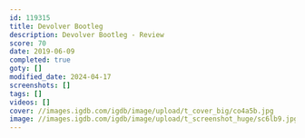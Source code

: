 ```yaml
---
id: 119315
title: Devolver Bootleg
description: Devolver Bootleg - Review
score: 70
date: 2019-06-09
completed: true
goty: []
modified_date: 2024-04-17
screenshots: []
tags: []
videos: []
cover: //images.igdb.com/igdb/image/upload/t_cover_big/co4a5b.jpg
image: //images.igdb.com/igdb/image/upload/t_screenshot_huge/sc6lb9.jpg
---
```

